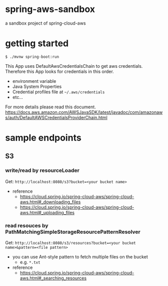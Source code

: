 # spring-aws-sandbox
a sandbox project of spring-cloud-aws

# getting started
```
$ ./mvnw spring-boot:run
```

This App uses DefaultAwsCredentialsChain to get aws credentials.
Therefore this App looks for credentials in this order.

- environment variable
- Java System Properties
- Credential profiles file at `~/.aws/credentials`
- etc...

For more details please read this document.
https://docs.aws.amazon.com/AWSJavaSDK/latest/javadoc/com/amazonaws/auth/DefaultAWSCredentialsProviderChain.html

# sample endpoints
## S3
### write/read by resourceLoader
Get: `http://localhost:8080/s3?bucket=<your bucket name>`

- reference
  - https://cloud.spring.io/spring-cloud-aws/spring-cloud-aws.html#_downloading_files
  - https://cloud.spring.io/spring-cloud-aws/spring-cloud-aws.html#_uploading_files

### read resouces by PathMatchingSimpleStorageResourcePatternResolver
Get: `http://localhost:8080/s3/resources?bucket=<your bucket name>&pattern=<file pattern>`

- you can use Ant-style pattern to fetch multiple files on the bucket
  - e.g. `*.txt`
- reference
  - https://cloud.spring.io/spring-cloud-aws/spring-cloud-aws.html#_searching_resources
